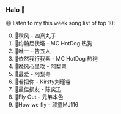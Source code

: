 

### Halo 👋

😄 listen to my this week song list of top 10:

0. 🌈秋风 - 四熹丸子
1. 🌈约翰屈伏塔 - MC HotDog 热狗
2. 🌈唯一 - 告五人
3. 🌈依然我行我素 - MC HotDog 热狗
4. 🌈晚风心里吹 - 阿梨粤
5. 🌈最爱 - 阿梨粤
6. 🌈若把你 - Kirsty刘瑾睿
7. 🌈最佳损友 - 陈奕迅
8. 🌈Fly Out - 兄弟本色
9. 🌈How we fly - 顽童MJ116

